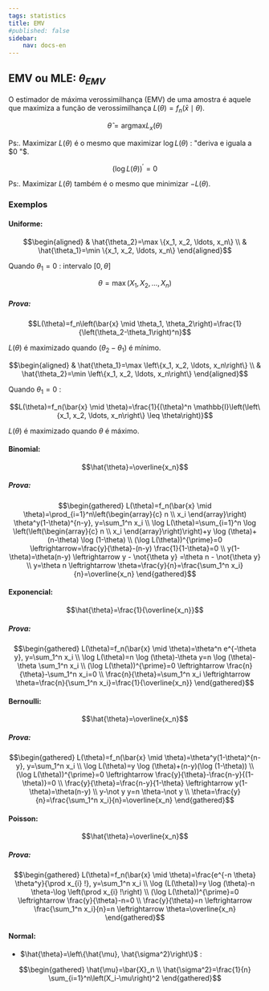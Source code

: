 ```yaml
---
tags: statistics
title: EMV
#published: false
sidebar:
    nav: docs-en
---
```


## EMV ou MLE: $\theta_{E M V}$

O estimador de máxima verossimilhança (EMV) de uma amostra é aquele que maximiza a função de verossimilhança $L(\theta)=f_n(\bar{x} \mid \theta)$.

$$\hat{\theta}=\text{argmax} L_x(\theta)$$

Ps:. Maximizar $L(\theta)$ é o mesmo que maximizar $\log L(\theta)$ : "deriva e iguala a $0 "$.

$$(\log L(\theta))^{\prime}=0$$

Ps:. Maximizar $L(\theta)$ também é o mesmo que minimizar $-L(\theta)$.

### Exemplos

#### Uniforme:

$$\begin{aligned}
& \hat{\theta_2}=\max \{x_1, x_2, \ldots, x_n\} \\
& \hat{\theta_1}=\min \{x_1, x_2, \ldots, x_n\}
\end{aligned}$$

Quando $\theta_1=0$ : intervalo $[0, \theta]$

$$\theta=\max \left(X_1, X_2, \ldots, X_n\right)$$

##### Prova:

$$L(\theta)=f_n\left(\bar{x} \mid \theta_1, \theta_2\right)=\frac{1}{\left(\theta_2-\theta_1\right)^n}$$

$L(\theta)$ é maximizado quando $\left(\theta_2-\theta_1\right)$ é mínimo.

$$\begin{aligned}
& \hat{\theta_1}=\max \left\{x_1, x_2, \ldots, x_n\right\} \\
& \hat{\theta_2}=\min \left\{x_1, x_2, \ldots, x_n\right\}
\end{aligned}$$

Quando $\theta_1=0$ :

$$L(\theta)=f_n(\bar{x} \mid \theta)=\frac{1}{(\theta)^n \mathbb{I}\left(\left\{x_1, x_2, \ldots, x_n\right\} \leq \theta\right)}$$

$L(\theta)$ é maximizado quando $\theta$ é máximo.

#### Binomial:

$$\hat{\theta}=\overline{x_n}$$

##### Prova:
$$\begin{gathered}
L(\theta)=f_n(\bar{x} \mid \theta)=\prod_{i=1}^n\left(\begin{array}{c}
n \\
x_i
\end{array}\right) \theta^y(1-\theta)^{n-y}, y=\sum_1^n x_i \\
\log L(\theta)=\sum_{i=1}^n \log \left(\left(\begin{array}{c}
n \\
x_i
\end{array}\right)\right)+y \log (\theta)+(n-\theta) \log (1-\theta) \\
(\log L(\theta))^{\prime}=0 \leftrightarrow=\frac{y}{\theta}-(n-y) \frac{1}{1-\theta}=0 \\
y(1-\theta)=\theta(n-y) \leftrightarrow y - \not{\theta y} =\theta n - \not{\theta y} \\
y=\theta n \leftrightarrow \theta=\frac{y}{n}=\frac{\sum_1^n x_i}{n}=\overline{x_n}
\end{gathered}$$

#### Exponencial:

$$\hat{\theta}=\frac{1}{\overline{x_n}}$$

##### Prova:

$$\begin{gathered}
L(\theta)=f_n(\bar{x} \mid \theta)=\theta^n e^{-\theta y}, y=\sum_1^n x_i \\
\log L(\theta)=n \log (\theta)-\theta y=n \log (\theta)-\theta \sum_1^n x_i \\
(\log L(\theta))^{\prime}=0 \leftrightarrow \frac{n}{\theta}-\sum_1^n x_i=0 \\
\frac{n}{\theta}=\sum_1^n x_i \leftrightarrow \theta=\frac{n}{\sum_1^n x_i}=\frac{1}{\overline{x_n}}
\end{gathered}$$

#### Bernoulli:

$$\hat{\theta}=\overline{x_n}$$

##### Prova:

$$\begin{gathered}
L(\theta)=f_n(\bar{x} \mid \theta)=\theta^y(1-\theta)^{n-y}, y=\sum_1^n x_i \\
\log L(\theta)=y \log (\theta)+(n-y)(\log (1-\theta)) \\
(\log L(\theta))^{\prime}=0 \leftrightarrow \frac{y}{\theta}-\frac{n-y}{(1-\theta)}=0 \\
\frac{y}{\theta}=\frac{n-y}{1-\theta} \leftrightarrow y(1-\theta)=\theta(n-y) \\
y-\not y y=n \theta-\not y \\
\theta=\frac{y}{n}=\frac{\sum_1^n x_i}{n}=\overline{x_n}
\end{gathered}$$

#### Poisson:

$$\hat{\theta}=\overline{x_n}$$

##### Prova:

$$\begin{gathered}
L(\theta)=f_n(\bar{x} \mid \theta)=\frac{e^{-n \theta} \theta^y}{\prod x_{i} !}, y=\sum_1^n x_i \\
\log (L(\theta))=y \log (\theta)-n \theta-\log \left(\prod x_{i} !\right) \\
(\log L(\theta))^{\prime}=0 \leftrightarrow \frac{y}{\theta}-n=0 \\
\frac{y}{\theta}=n \leftrightarrow \frac{\sum_1^n x_i}{n}=n \leftrightarrow \theta=\overline{x_n}
\end{gathered}$$

#### Normal:

- $\hat{\theta}=\left\{\hat{\mu}, \hat{\sigma^2}\right\}$ :

$$\begin{gathered}
\hat{\mu}=\bar{X}_n \\
\hat{\sigma^2}=\frac{1}{n} \sum_{i=1}^n\left(X_i-\mu\right)^2
\end{gathered}$$
